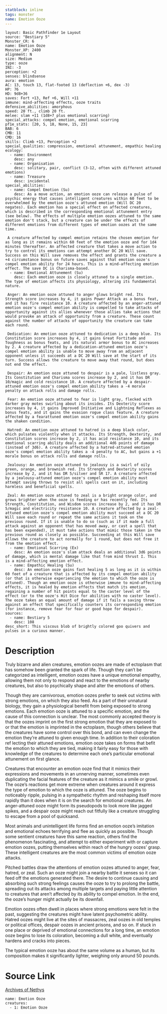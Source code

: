 ```yaml
---
statblock: inline
tags: monster
name: Emotion Ooze
---
```

```statblock
layout: Basic Pathfinder 1e Layout
source: "Bestiary 5"
Monster_CR: 6
name: Emotion Ooze
Monster_XP: 2400
alignment: N
size: Medium
type: ooze
INI: -3
perception: +2
senses: blindsense
aura: emotion
AC: 13, touch 13, flat-footed 13 (deflection +6, dex -3)
HP: 76
HD: 9d8+36
saves: Fort +13, Ref +6, Will +11
immune: mind-affecting effects, ooze traits
defensive_abilities: amorphous
speed: 20 ft., climb 20 ft.
melee: slam +11 (1d8+7 plus emotional scarring)
special_attacks: compel emotion, emotional scarring
pf1e_stats: [20, 5, 18, None, 15, 23]
BAB: 6
CMB: 11
CMD: 16
skills: Climb +13, Perception +2
special_qualities: compression, emotional attunement, empathic healing
ecology:
  - name: Environment
    desc: any
  - name: Organisation
    desc: solitary, pair, conflict (3-12, often with different attuned emotions)
  - name: Treasure
    desc: incidental
special_abilities:
  - name: Compel Emotion (Su)
    desc: As a move action, an emotion ooze can release a pulse of psychic energy that causes intelligent creatures within 60 feet to be overwhelmed by the emotion ooze's attuned emotion (Will DC 20 negates). Each emotion has a special effect on affected creatures, which is described in the corresponding emotional attunement entry (see below). The effects of multiple emotion oozes attuned to the same emotion don't stack, but a creature can be under the effects of different emotions from different types of emotion oozes at the same time.

 A creature affected by compel emotion retains the chosen emotion for as long as it remains within 60 feet of the emotion ooze and for 1d4 minutes thereafter. An affected creature that takes a move action to try to control its emotions can attempt another DC 20 Will save. Success on this Will save removes the effect and grants the creature a +4 circumstance bonus on future saves against that emotion ooze's compel emotion ability for 24 hours. This is a mind-affecting emotion effect. The save DC is Charisma-based.
  - name: Emotional Attunement (Su)
    desc: Each emotion ooze is closely attuned to a single emotion. The type of emotion affects its physiology, altering its fundamental nature.

 Anger: An emotion ooze attuned to anger glows bright red. Its Strength score increases by 4, it gains Power Attack as a bonus feat, and it has fire resistance 10. A creature affected by an anger-attuned emotion ooze's compel emotion ability is compelled to take attacks of opportunity against its allies whenever those allies take actions that would provoke an attack of opportunity from a creature. These count against the number of attacks of opportunity the creature can take each round.

 Dedication: An emotion ooze attuned to dedication is a deep blue. Its Constitution score increases by 4, it gains Great Fortitude and Toughness as bonus feats, and its natural armor bonus to AC increases by 2. A creature affected by a dedication-attuned emotion ooze's compel emotion ability is unable to move away from an adjacent opponent unless it succeeds at a DC 20 Will save at the start of its turn. Success allows the creature to move away that round, but does not end the effect.

 Despair: An emotion ooze attuned to despair is a pale, listless gray. Its Constitution and Charisma scores increase by 2, and it has DR 10/magic and cold resistance 10. A creature affected by a despair-attuned emotion ooze's compel emotion ability takes a -4 morale penalty on attack rolls and damage rolls.

 Fear: An emotion ooze attuned to fear is light gray, flecked with darker gray motes swirling about its insides. Its Dexterity score increases by 4, it gains Improved Initiative and Lightning Reflexes as bonus feats, and it gains the evasion rogue class feature. A creature affected by a fearattuned emotion ooze's compel emotion ability gains the shaken condition.

 Hatred: An emotion ooze attuned to hatred is a deep black color, which pulsates violently when it attacks. Its Strength, Dexterity, and Constitution scores increase by 2, it has acid resistance 10, and its emotional scarring ability deals an additional 4d6 points of damage (instead of 3d6). A creature affected by a hatred-attuned emotion ooze's compel emotion ability takes a -4 penalty to AC, but gains a +1 morale bonus on attack rolls and damage rolls.

 Jealousy: An emotion ooze attuned to jealousy is a swirl of oily green, orange, and brownish red. Its Strength and Dexterity scores increase by 2, and it has DR 5/silver and SR 17. A creature affected by a jealousy-attuned emotion ooze's compel emotion ability must attempt saving throws to resist all spells cast on it, including harmless and beneficial spells.

 Zeal: An emotion ooze attuned to zeal is a bright orange color, and grows brighter when the ooze is feeding or has recently fed. Its Strength, Constitution, and Wisdom scores increase by 2, and it has DR 5/magic and electricity resistance 10. A creature affected by a zeal-attuned emotion ooze's compel emotion ability must succeed at a DC 20 Will save each round or repeat the same actions it took on the previous round. If it is unable to do so (such as if it made a full attack against an opponent that has moved away, or cast a spell that has been expended), it must take actions that mimic those taken in the previous round as closely as possible. Succeeding at this Will save allows the creature to act normally for 1 round, but does not free it from the emotion effect.
  - name: Emotional Scarring (Ex)
    desc: An emotion ooze's slam attack deals an additional 3d6 points of damage, which is mental damage like that from mind thrust I. This is a mind-affecting emotion effect.
  - name: Empathic Healing (Su)
    desc: An emotion ooze gains fast healing 5 as long as it is within 60 feet of a creature that is affected by its compel emotion ability (or that is otherwise experiencing the emotion to which the ooze is attuned). Though an emotion ooze is otherwise immune to mind-affecting effects, it is healed by emotion effects that match its emotion, regaining a number of hit points equal to the caster level of the effect (or to the ooze's Hit Dice for abilities with no caster level). The ooze takes an equal amount of damage if it fails a saving throw against an effect that specifically counters its corresponding emotion (for instance, remove fear for fear or good hope for despair).
sources:
  - name: Bestiary 5
    desc: 108
desc_short: This viscous blob of brightly colored goo quivers and pulses in a curious manner.
```
# Description
Truly bizarre and alien creatures, emotion oozes are made of ectoplasm that has somehow been granted the spark of life. Though they can’t be categorized as intelligent, emotion oozes have a unique emotional empathy, allowing them not only to respond and react to the emotions of nearby creatures, but also to psychically shape and alter the emotions of others.

 Though they are carnivorous, emotion oozes prefer to seek out victims with strong emotions, on which they also feed. As a part of their unnatural biology, they gain a physiological benefit from being exposed to strong emotions. Each emotion ooze is attuned to a specific emotion, and the cause of this connection is unclear. The most commonly accepted theory is that the oozes imprint on the first strong emotion that they are exposed to or that the emotion is imprinted in the ectoplasm, though others believe that the creatures have some control over this bond, and can even change the emotion they’re attuned to given enough time. In addition to their coloration ref lecting their attuned emotions, emotion ooze takes on forms that befit the emotion to which they are tied, making it fairly easy for those with knowledge of the creatures to determine each one’s particular emotional attunement on first glance.

 Creatures that encounter an emotion ooze find that it mimics their expressions and movements in an unnerving manner, sometimes even duplicating the facial features of the creature as it mimics a smile or growl. The ooze’s reactions get more extreme when creatures around it express the type of emotion to which the ooze is attuned. The ooze begins to noticeably ripple, pulsing in a sympathetic rhythm and reshaping itself more rapidly than it does when it is on the search for emotional creatures. An anger-attuned ooze might form its pseudopods to look more like jagged spikes, and a despair ooze might reach out fitfully like a creature struggling to escape from a pool of quicksand.

 Most animals and unintelligent life forms find an emotion ooze’s imitation and emotional echoes terrifying and flee as quickly as possible. Though some sentient creatures have this same reaction, others find the phenomenon fascinating, and attempt to either experiment with or capture emotion oozes, putting themselves within reach of the hungry oozes’ grasp. These intelligent creatures are the most common victims of emotion ooze attacks.

 Pitched battles draw the attentions of emotion oozes attuned to anger, fear, hatred, or zeal. Such an ooze might join a nearby battle it senses so it can feed off the emotions generated there. The desire to continue causing and absorbing such strong feelings causes the ooze to try to prolong the battle, spreading out its attacks among multiple targets and paying little attention to creatures that aren’t affected by its ability to compel emotion. In the end, the ooze’s hunger might actually be its downfall.

 Emotion oozes often dwell in places where strong emotions were felt in the past, suggesting the creatures might have latent psychometric ability. Hatred oozes might live at the sites of massacres, zeal oozes in old temples or political offices, despair oozes in ancient prisons, and so on. If stuck in one place or deprived of emotional connections for a long time, an emotion ooze begins to lose its coloration, becoming a dull white, and eventually hardens and cracks into pieces.

 The typical emotion ooze has about the same volume as a human, but its composition makes it significantly lighter, weighing only around 50 pounds.
# Source Link
[Archives of Nethys](https://aonprd.com/MonsterDisplay.aspx?ItemName=Emotion%20Ooze)
```encounter-table
name: Emotion Ooze
creatures:
  - 1: Emotion Ooze
```

